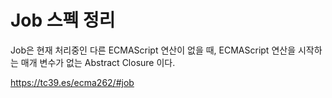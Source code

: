 # Job 스펙 정리

Job은 현재 처리중인 다른 ECMAScript 연산이 없을 때, ECMAScript 연산을 시작하는 매개 변수가 없는 Abstract Closure 이다.

https://tc39.es/ecma262/#job
